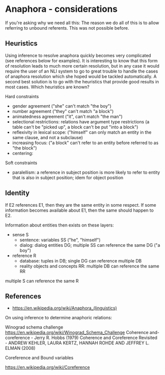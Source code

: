 # Anaphora - considerations

If you're asking why we need all this: The reason we do all of this is to allow referring to unbound referents. This was not possible before.

## Heuristics

Using inference to resolve anaphora quickly becomes very complicated (see references below for examples). It is interesting to know that this form of resolution leads to much more certain resolution, but in any case it would require the user of an NLI system to go to great trouble to handle the cases of anaphora resolution which she hoped would be tackled automatically. A second best solution is to go with the heuristics that provide good results in most cases. Which heuristics are known?

Hard constraints

- gender agreement ("she" can't match "the boy")
- number agreement ("they" can't match "a block")
- animatedness agreement ("it", can't match "the man")
- selectional restrictions: relations have argument type restrictions (a table can't be "picked up", a block can't be put "into a block")
- reflexivity in lexical scope: ("himself" can only match an entity in the same clause, and not a subclause)
- increasing focus: ("a block" can't refer to an entity before referred to as "the block") 
- centering: 

Soft constraints

- paralellism: a reference in subject position is more likely to refer to entity that is also in subject position; idem for object position

## Identity

If E2 references E1, then they are the same entity in some respect. If some information becomes available about E1, then the same should happen to E2.

Information about entities then exists on these layers:

- sense S
  - sentence: variables SS ("he", "himself")
  - dialog: dialog entities DG; multiple SS can reference the same DG ("a boy")
- reference R
  - database: tuples in DB; single DG can reference multiple DB
  - reality objects and concepts RR: multiple DB can reference the same RR

multiple S can reference the same R

## References

- https://en.wikipedia.org/wiki/Anaphora_(linguistics)

On using inference to determine anaphoric relations: 

Winograd schema challenge https://en.wikipedia.org/wiki/Winograd_Schema_Challenge
Coherence and-coreference - Jerry R. Hobbs (1979)
Coherence and Coreference Revisited - ANDREW KEHLER, LAURA KERTZ, HANNAH ROHDE AND JEFFREY L. ELMAN (2008)

Coreference and Bound variables

https://en.wikipedia.org/wiki/Coreference
